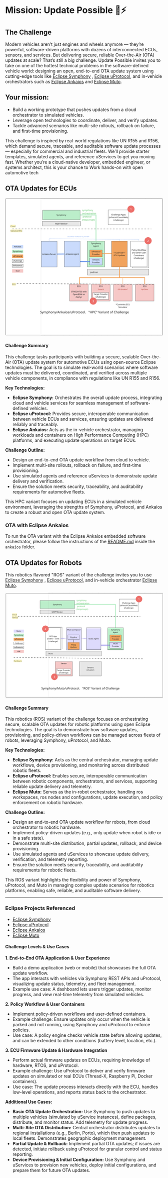 # Mission: Update Possible 🚗⚡

## The Challenge
Modern vehicles aren’t just engines and wheels anymore — they’re powerful, software-driven platforms with dozens of interconnected ECUs, sensors, and services. But delivering secure, reliable Over-the-Air (OTA) updates at scale? That’s still a big challenge. Update Possible invites you to take on one of the hottest technical problems in the software-defined vehicle world: designing an open, end-to-end OTA update system using cutting-edge tools like [Eclipse Symphony](https://github.com/eclipse-symphony/symphony)
, [Eclipse uProtocol](https://uprotocol.org/), and in-vehicle orchestrators such as [Eclipse Ankaios](https://eclipse-ankaios.github.io/ankaios/) and [Eclipse Muto](https://github.com/eclipse-muto).

## Your mission:
* Build a working prototype that pushes updates from a cloud orchestrator to simulated vehicles.
* Leverage open technologies to coordinate, deliver, and verify updates.
* Tackle advanced scenarios like multi-site rollouts, rollback on failure, and first-time provisioning.

This challenge is inspired by real-world regulations like UN R155 and R156, which demand secure, traceable, and auditable software update processes — especially for commercial and industrial fleets.
We’ll provide starter templates, simulated agents, and reference uServices to get you moving fast. Whether you’re a cloud-native developer, embedded engineer, or systems architect, this is your chance to
Work hands-on with open automotive tech

## OTA Updates for ECUs

![HPC Challenge](assets/hpc-challenge.png)

#### Challenge Summary
This challenge tasks participants with building a secure, scalable Over-the-Air (OTA) update system for automotive ECUs using open-source Eclipse technologies. The goal is to simulate real-world scenarios where software updates must be delivered, coordinated, and verified across multiple vehicle components, in compliance with regulations like UN R155 and R156.

**Key Technologies:**
- **Eclipse Symphony:** Orchestrates the overall update process, integrating cloud and vehicle services for seamless management of software-defined vehicles.
- **Eclipse uProtocol:** Provides secure, interoperable communication between vehicle ECUs and services, ensuring updates are delivered reliably and traceably.
- **Eclipse Ankaios:** Acts as the in-vehicle orchestrator, managing workloads and containers on High Performance Computing (HPC) platforms, and executing update operations on target ECUs.

**Challenge Outline:**
- Design an end-to-end OTA update workflow from cloud to vehicle.
- Implement multi-site rollouts, rollback on failure, and first-time provisioning.
- Use simulated agents and reference uServices to demonstrate update delivery and verification.
- Ensure the solution meets security, traceability, and auditability requirements for automotive fleets.

This HPC variant focuses on updating ECUs in a simulated vehicle environment, leveraging the strengths of Symphony, uProtocol, and Ankaios to create a robust and open OTA update system.

### OTA with Eclipse Ankaios

To run the OTA variant with the Eclipse Ankaios embedded software orchestrator, please follow the instructions of the [README.md](./ankaios/README.md) inside the `ankaios` folder.

## OTA Updates for Robots

This robotics flavored "ROS" variant of the challenge invites you to use [Eclipse Symphony](https://github.com/eclipse-symphony/symphony)
, [Eclipse uProtocol](https://uprotocol.org/), and in-vehicle orchestrator [Eclipse Muto](https://github.com/eclipse-muto).  

![HPC Challenge](assets/ros-challenge.png)

#### Challenge Summary
This robotics (ROS) variant of the challenge focuses on orchestrating secure, scalable OTA updates for robotic platforms using open Eclipse technologies. The goal is to demonstrate how software updates, provisioning, and policy-driven workflows can be managed across fleets of robots, leveraging Symphony, uProtocol, and Muto.

**Key Technologies:**
- **Eclipse Symphony:** Acts as the central orchestrator, managing update workflows, device provisioning, and monitoring across distributed robotic fleets.
- **Eclipse uProtocol:** Enables secure, interoperable communication between robotic components, orchestrators, and services, supporting reliable update delivery and telemetry.
- **Eclipse Muto:** Serves as the in-robot orchestrator, handling ros workspaces, ros nodes and configurations, update execution, and policy enforcement on robotic hardware.

**Challenge Outline:**
- Design an end-to-end OTA update workflow for robots, from cloud orchestrator to robotic hardware.
- Implement policy-driven updates (e.g., only update when robot is idle or in a safe state).
- Demonstrate multi-site distribution, partial updates, rollback, and device provisioning.
- Use simulated agents and uServices to showcase update delivery, verification, and telemetry reporting.
- Ensure the solution meets security, traceability, and auditability requirements for robotic fleets.

This ROS variant highlights the flexibility and power of Symphony, uProtocol, and Muto in managing complex update scenarios for robotics platforms, enabling safe, reliable, and auditable software delivery.

---
### Eclipse Projects Referenced
- [Eclipse Symphony](https://github.com/eclipse-symphony/symphony)
- [Eclipse uProtocol](https://uprotocol.org/)
- [Eclipse Ankaios](https://eclipse-ankaios.github.io/ankaios/)
- [Eclipse Muto](https://github.com/eclipse-muto)

#### Challenge Levels & Use Cases

**1. End-to-End OTA Application & User Experience**
- Build a demo application (web or mobile) that showcases the full OTA update workflow.
- The app interacts with vehicles via Symphony REST APIs and uProtocol, visualizing update status, telemetry, and fleet management.
- Example use case: A dashboard lets users trigger updates, monitor progress, and view real-time telemetry from simulated vehicles.

**2. Policy Workflow & User Containers**
- Implement policy-driven workflows and user-defined containers.
- Example challenge: Ensure updates only occur when the vehicle is parked and not running, using Symphony and uProtocol to enforce policies.
- Use case: A policy engine checks vehicle state before allowing updates, and can be extended to other conditions (battery level, location, etc.).

**3. ECU Firmware Update & Hardware Integration**
- Perform actual firmware updates on ECUs, requiring knowledge of hardware, RTOS, and uProtocol.
- Example challenge: Use uProtocol to deliver and verify firmware updates on simulated or real ECUs (Thread-X, Raspberry Pi, Docker containers).
- Use case: The update process interacts directly with the ECU, handles low-level operations, and reports status back to the orchestrator.

**Additional Use Cases:**
- **Basic OTA Update Orchestration:** Use Symphony to push updates to multiple vehicles (simulated by uService instances), define packages, distribute, and monitor status. Add telemetry for update progress.
- **Multi-Site OTA Distribution:** Central orchestrator distributes updates to regional installations (e.g., Berlin, Porto), which then push updates to local fleets. Demonstrates geographic deployment management.
- **Partial Update & Rollback:** Implement partial OTA updates; if issues are detected, initiate rollback using uProtocol for granular control and status reporting.
- **Device Provisioning & Initial Configuration:** Use Symphony and uServices to provision new vehicles, deploy initial configurations, and prepare them for future OTA updates.